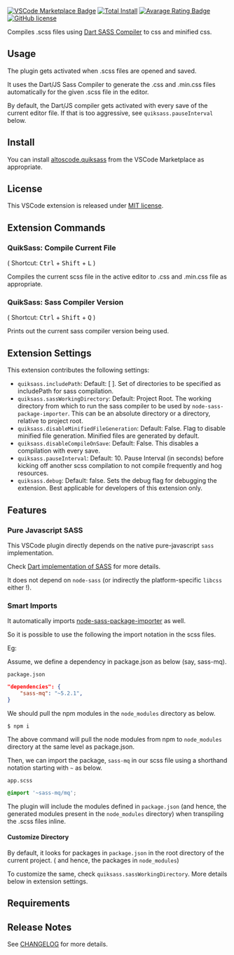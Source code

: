 [![VSCode Marketplace Badge](https://img.shields.io/vscode-marketplace/v/altoscode.quiksass.svg?label=VSCode%20Marketplace&style=flat-square)](https://marketplace.visualstudio.com/items?itemName=altoscode.quiksass) [![Total Install](https://img.shields.io/vscode-marketplace/d/altoscode.quiksass.svg?style=flat-square)](https://marketplace.visualstudio.com/items?itemName=altoscode.quiksass) [![Avarage Rating Badge](https://img.shields.io/vscode-marketplace/r/altoscode.quiksass.svg?style=flat-square)](https://marketplace.visualstudio.com/items?itemName=altoscode.quiksass) [![GitHub license](https://img.shields.io/badge/license-MIT-blue.svg?style=flat-square)](https://github.com/altoscode/vscode-quiksass/)


Compiles .scss files using [Dart SASS Compiler](https://sass-lang.com/dart-sass) to css and minified css.

## Usage

The plugin gets activated when .scss files are opened and saved.

It uses the Dart/JS Sass Compiler to generate the .css and .min.css files automatically for the given .scss file in the editor.

By default, the Dart/JS compiler gets activated with every save of the current editor file.
If that is too aggressive, see `quiksass.pauseInterval` below.


## Install

You can install [altoscode.quiksass](https://marketplace.visualstudio.com/items?itemName=altoscode.quiksass) from the VSCode Marketplace as appropriate.

## License

This VSCode extension is released under [MIT license](LICENSE).


## Extension Commands

### QuikSass: Compile Current File

( Shortcut: <kbd>Ctrl</kbd> + <kbd>Shift</kbd> + <kbd>L</kbd> )

Compiles the current scss file in the active editor to .css and .min.css file as appropriate.

### QuikSass: Sass Compiler Version

( Shortcut: <kbd>Ctrl</kbd> + <kbd>Shift</kbd> + <kbd>Q</kbd> )

Prints out the current sass compiler version being used.

## Extension Settings

This extension contributes the following settings:

* `quiksass.includePath`: Default: [ ]. Set of directories to be specified as includePath for sass compilation.
* `quiksass.sassWorkingDirectory`: Default: Project Root. The working directory from which to run the sass compiler to be used by `node-sass-package-importer`. This can be an absolute directory or a directory, relative to project root.
* `quiksass.disableMinifiedFileGeneration`: Default: False. Flag to disable minified file generation. Minified files are generated by default.
* `quiksass.disableCompileOnSave`: Default: False. This disables a compilation with every save.
* `quiksass.pauseInterval`: Default: 10. Pause Interval (in seconds) before kicking off another scss compilation to not compile frequently and hog resources.
* `quiksass.debug`: Default: false. Sets the debug flag for debugging the extension. Best applicable for developers of this extension only.


## Features

### Pure Javascript SASS

This VSCode plugin directly depends on the native pure-javascript `sass` implementation.

Check [Dart implementation of SASS](https://sass-lang.com/dart-sass) for more details.

It does not depend on `node-sass` (or indirectly the platform-specific `libcss` either !).

### Smart Imports

It automatically imports [node-sass-package-importer](https://github.com/maoberlehner/node-sass-magic-importer/tree/master/packages/node-sass-package-importer) as well.


So it is possible to use the following the import notation in the scss files.


Eg:

Assume, we define a dependency in package.json as below (say, sass-mq).

`package.json`
```json
"dependencies": {
    "sass-mq": "~5.2.1",
}
```

We should pull the npm modules in the `node_modules` directory as below.

```
$ npm i
```
The above command will pull the node modules from npm to `node_modules` directory at the same level as package.json.

Then, we can import the package, `sass-mq` in our scss file using a shorthand notation starting with `~` as below.

`app.scss`
```scss
@import '~sass-mq/mq';
```

The plugin will include the modules defined in `package.json` (and hence, the generated modules present in the `node_modules` directory) when transpiling the .scss files inline.

#### Customize Directory

By default, it looks for packages in `package.json` in the root directory of the current project. ( and hence, the packages in `node_modules`)

To customize the same, check `quiksass.sassWorkingDirectory`. More details below in extension settings.


## Requirements



## Release Notes

See [CHANGELOG](CHANGELOG.md) for more details.
